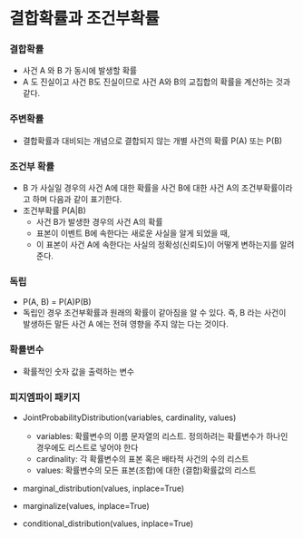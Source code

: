 # 결합확률과 조건부확률

### 결합확률
- 사건  A 와  B 가 동시에 발생할 확률
- A 도 진실이고 사건 B도 진실이므로 사건 A와 B의 교집합의 확률을 계산하는 것과 같다.

### 주변확률
- 결합확률과 대비되는 개념으로 결합되지 않는 개별 사건의 확률  P(A)  또는  P(B) 

### 조건부 확률
- B 가 사실일 경우의 사건 A에 대한 확률을 사건 B에 대한 사건 A의 조건부확률이라고 하며 다음과 같이 표기한다.
- 조건부확률  P(A|B)
    - 사건 B가 발생한 경우의 사건 A의 확률
    - 표본이 이벤트 B에 속한다는 새로운 사실을 알게 되었을 때,
    - 이 표본이 사건 A에 속한다는 사실의 정확성(신뢰도)이 어떻게 변하는지를 알려준다.

### 독립
- P(A, B) = P(A)P(B)
- 독립인 경우 조건부확률과 원래의 확률이 같아짐을 알 수 있다. 즉,  B 라는 사건이 발생하든 말든 사건  A 에는 전혀 영향을 주지 않는 다는 것이다.

### 확률변수
- 확률적인 숫자 값을 출력하는 변수

### 피지엠파이 패키지
- JointProbabilityDistribution(variables, cardinality, values)
    - variables: 확률변수의 이름 문자열의 리스트. 정의하려는 확률변수가 하나인 경우에도 리스트로 넣어야 한다
    - cardinality: 각 확률변수의 표본 혹은 배타적 사건의 수의 리스트
    - values: 확률변수의 모든 표본(조합)에 대한 (결합)확률값의 리스트

- marginal_distribution(values, inplace=True)
- marginalize(values, inplace=True)
- conditional_distribution(values, inplace=True)
